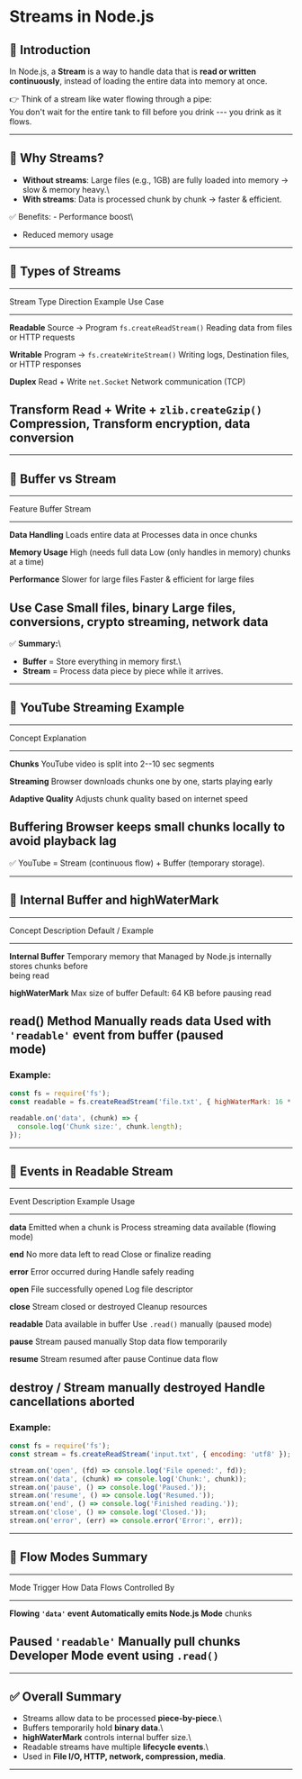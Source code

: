 # Streams in Node.js

## 🔹 Introduction

In Node.js, a **Stream** is a way to handle data that is **read or
written continuously**, instead of loading the entire data into memory
at once.

👉 Think of a stream like water flowing through a pipe:\
You don't wait for the entire tank to fill before you drink --- you
drink as it flows.

------------------------------------------------------------------------

## 🔹 Why Streams?

-   **Without streams**: Large files (e.g., 1GB) are fully loaded into
    memory → slow & memory heavy.\
-   **With streams**: Data is processed chunk by chunk → faster &
    efficient.

✅ Benefits: - Performance boost\
- Reduced memory usage

------------------------------------------------------------------------

## 🔹 Types of Streams

  ------------------------------------------------------------------------------------
  Stream Type           Direction          Example                    Use Case
  --------------------- ------------------ -------------------------- ----------------
  **Readable**          Source → Program   `fs.createReadStream()`    Reading data
                                                                      from files or
                                                                      HTTP requests

  **Writable**          Program →          `fs.createWriteStream()`   Writing logs,
                        Destination                                   files, or HTTP
                                                                      responses

  **Duplex**            Read + Write       `net.Socket`               Network
                                                                      communication
                                                                      (TCP)

  **Transform**         Read + Write +     `zlib.createGzip()`        Compression,
                        Transform                                     encryption, data
                                                                      conversion
  ------------------------------------------------------------------------------------

------------------------------------------------------------------------

## 🔹 Buffer vs Stream

  -----------------------------------------------------------------------
  Feature                   Buffer                 Stream
  ------------------------- ---------------------- ----------------------
  **Data Handling**         Loads entire data at   Processes data in
                            once                   chunks

  **Memory Usage**          High (needs full data  Low (only handles
                            in memory)             chunks at a time)

  **Performance**           Slower for large files Faster & efficient for
                                                   large files

  **Use Case**              Small files, binary    Large files,
                            conversions, crypto    streaming, network
                                                   data
  -----------------------------------------------------------------------

✅ **Summary:**\
- **Buffer** = Store everything in memory first.\
- **Stream** = Process data piece by piece while it arrives.

------------------------------------------------------------------------

## 🔹 YouTube Streaming Example

  -----------------------------------------------------------------------
  Concept                       Explanation
  ----------------------------- -----------------------------------------
  **Chunks**                    YouTube video is split into 2--10 sec
                                segments

  **Streaming**                 Browser downloads chunks one by one,
                                starts playing early

  **Adaptive Quality**          Adjusts chunk quality based on internet
                                speed

  **Buffering**                 Browser keeps small chunks locally to
                                avoid playback lag
  -----------------------------------------------------------------------

✅ YouTube = Stream (continuous flow) + Buffer (temporary storage).

------------------------------------------------------------------------

## 🔹 Internal Buffer and highWaterMark

  --------------------------------------------------------------------------
  Concept             Description             Default / Example
  ------------------- ----------------------- ------------------------------
  **Internal Buffer** Temporary memory that   Managed by Node.js internally
                      stores chunks before    
                      being read              

  **highWaterMark**   Max size of buffer      Default: 64 KB
                      before pausing read     

  **read() Method**   Manually reads data     Used with `'readable'` event
                      from buffer (paused     
                      mode)                   
  --------------------------------------------------------------------------

### Example:

``` js
const fs = require('fs');
const readable = fs.createReadStream('file.txt', { highWaterMark: 16 * 1024 }); // 16KB

readable.on('data', (chunk) => {
  console.log('Chunk size:', chunk.length);
});
```

------------------------------------------------------------------------

## 🔹 Events in Readable Stream

  -----------------------------------------------------------------------
  Event          Description                Example Usage
  -------------- -------------------------- -----------------------------
  **data**       Emitted when a chunk is    Process streaming data
                 available (flowing mode)   

  **end**        No more data left to read  Close or finalize reading

  **error**      Error occurred during      Handle safely
                 reading                    

  **open**       File successfully opened   Log file descriptor

  **close**      Stream closed or destroyed Cleanup resources

  **readable**   Data available in buffer   Use `.read()` manually
                 (paused mode)              

  **pause**      Stream paused manually     Stop data flow temporarily

  **resume**     Stream resumed after pause Continue data flow

  **destroy /    Stream manually destroyed  Handle cancellations
  aborted**                                 
  -----------------------------------------------------------------------

### Example:

``` js
const fs = require('fs');
const stream = fs.createReadStream('input.txt', { encoding: 'utf8' });

stream.on('open', (fd) => console.log('File opened:', fd));
stream.on('data', (chunk) => console.log('Chunk:', chunk));
stream.on('pause', () => console.log('Paused.'));
stream.on('resume', () => console.log('Resumed.'));
stream.on('end', () => console.log('Finished reading.'));
stream.on('close', () => console.log('Closed.'));
stream.on('error', (err) => console.error('Error:', err));
```

------------------------------------------------------------------------

## 🔹 Flow Modes Summary

  --------------------------------------------------------------------------
  Mode        Trigger        How Data Flows          Controlled By
  ----------- -------------- ----------------------- -----------------------
  **Flowing   `'data'` event Automatically emits     Node.js
  Mode**                     chunks                  

  **Paused    `'readable'`   Manually pull chunks    Developer
  Mode**      event          using `.read()`         
  --------------------------------------------------------------------------

------------------------------------------------------------------------

## ✅ Overall Summary

-   Streams allow data to be processed **piece-by-piece**.\
-   Buffers temporarily hold **binary data**.\
-   **highWaterMark** controls internal buffer size.\
-   Readable streams have multiple **lifecycle events**.\
-   Used in **File I/O, HTTP, network, compression, media**.

------------------------------------------------------------------------
